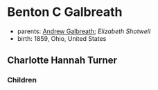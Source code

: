 # Benton C Galbreath

- parents: [Andrew Galbreath](galbreath-andrew-1819.md); *Elizabeth Shotwell*
- birth: 1859, Ohio, United States

## Charlotte Hannah Turner

### Children
